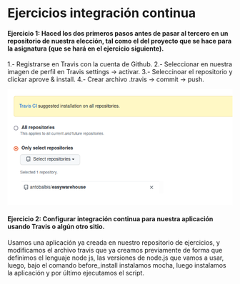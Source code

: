 # Ejercicios integración continua

#### Ejercicio 1: Haced los dos primeros pasos antes de pasar al tercero en un repositorio de nuestra elección, tal como el del proyecto que se hace para la asignatura (que se hará en el ejercicio siguiente).

1.- Registrarse en Travis con la cuenta de Github.
2.- Seleccionar en nuestra imagen de perfil en Travis settings -> activar.
3.- Seleccinoar el repositorio y clickar aprove & install.
4.- Crear archivo .travis -> commit -> push.

![repo travis](https://github.com/antobalbis/autoevaluacion/blob/main/images/seleccion_repo.png)

#### Ejercicio 2: Configurar integración continua para nuestra aplicación usando Travis o algún otro sitio.

Usamos una aplicación ya creada en nuestro repositorio de ejercicios, y modificamos el archivo travis que ya creamos previamente de forma que definimos el lenguaje node js, las versiones de node.js que vamos a usar, luego, bajo el comando before_install instalamos mocha, luego instalamos la aplicación y por último ejecutamos el script.


